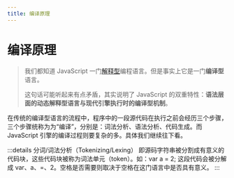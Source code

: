 ```yaml
---
title: 编译原理
---
```


# 编译原理

> 我们都知道 JavaScript 一门[解释型](https://zh.wikipedia.org/wiki/直譯語言)编程语言。但是事实上它是一门**编译型**语言。
> 
> 这句话可能听起来有点矛盾，其实说明了 JavaScript 的双重特性：**语法层面的动态解释型语言​​**与​**​现代引擎执行时的编译型机制**。

在传统的编译型语言的流程中，程序中的一段源代码在执行之前会经历三个步骤，三个步骤统称为为“编译”，分别是：词法分析、语法分析、代码生成。而 JavaScript 引擎的编译过程则要复杂的多。具体我们继续往下看。

:::details 分词/词法分析（Tokenizing/Lexing）
即源码字符串被分割成有意义的代码块，这些代码块被称为词法单元（token）。如：var a = 2; 这段代码会被分解成 var、a、=、2。空格是否需要则取决于空格在这门语言中是否具有意义。
:::



